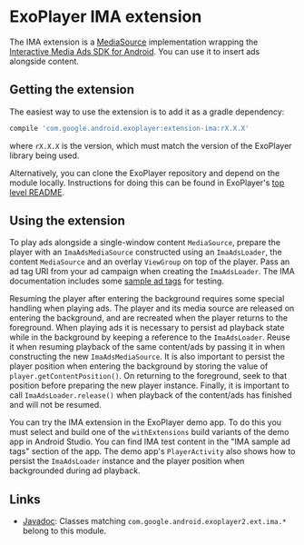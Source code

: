 # ExoPlayer IMA extension #

The IMA extension is a [MediaSource][] implementation wrapping the
[Interactive Media Ads SDK for Android][IMA]. You can use it to insert ads
alongside content.

[IMA]: https://developers.google.com/interactive-media-ads/docs/sdks/android/
[MediaSource]: https://google.github.io/ExoPlayer/doc/reference/index.html?com/google/android/exoplayer2/source/MediaSource.html

## Getting the extension ##

The easiest way to use the extension is to add it as a gradle dependency:

```gradle
compile 'com.google.android.exoplayer:extension-ima:rX.X.X'
```

where `rX.X.X` is the version, which must match the version of the ExoPlayer
library being used.

Alternatively, you can clone the ExoPlayer repository and depend on the module
locally. Instructions for doing this can be found in ExoPlayer's
[top level README][].

[top level README]: https://github.com/google/ExoPlayer/blob/release-v2/README.md

## Using the extension ##

To play ads alongside a single-window content `MediaSource`, prepare the player
with an `ImaAdsMediaSource` constructed using an `ImaAdsLoader`, the content
`MediaSource` and an overlay `ViewGroup` on top of the player. Pass an ad tag
URI from your ad campaign when creating the `ImaAdsLoader`. The IMA
documentation includes some [sample ad tags][] for testing.

Resuming the player after entering the background requires some special handling
when playing ads. The player and its media source are released on entering the
background, and are recreated when the player returns to the foreground. When
playing ads it is necessary to persist ad playback state while in the background
by keeping a reference to the `ImaAdsLoader`. Reuse it when resuming playback of
the same content/ads by passing it in when constructing the new
`ImaAdsMediaSource`. It is also important to persist the player position when
entering the background by storing the value of `player.getContentPosition()`.
On returning to the foreground, seek to that position before preparing the new
player instance. Finally, it is important to call `ImaAdsLoader.release()` when
playback of the content/ads has finished and will not be resumed.

You can try the IMA extension in the ExoPlayer demo app. To do this you must
select and build one of the `withExtensions` build variants of the demo app in
Android Studio. You can find IMA test content in the "IMA sample ad tags"
section of the app. The demo app's `PlayerActivity` also shows how to persist
the `ImaAdsLoader` instance and the player position when backgrounded during ad
playback.

[top level README]: https://github.com/google/ExoPlayer/blob/release-v2/README.md
[sample ad tags]: https://developers.google.com/interactive-media-ads/docs/sdks/android/tags

## Links ##

* [Javadoc][]: Classes matching `com.google.android.exoplayer2.ext.ima.*`
  belong to this module.

[Javadoc]: https://google.github.io/ExoPlayer/doc/reference/index.html

